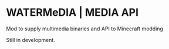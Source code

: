 # WATERMeDIA | MEDIA API
Mod to supply multimedia binaries and API to Minecraft modding <br>

Still in development.